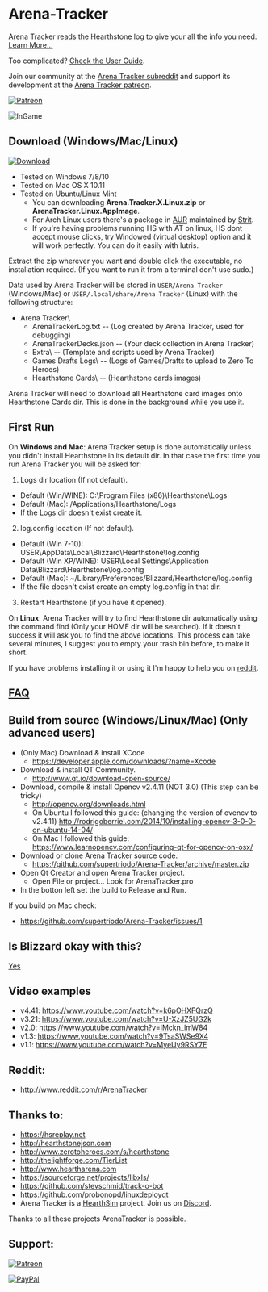 # Arena-Tracker
Arena Tracker reads the Hearthstone log to give your all the info you need. [Learn More...](https://github.com/supertriodo/Arena-Tracker/blob/master/Readme/More.md)

Too complicated? [Check the User Guide](https://triodo.gitbook.io/arena-tracker-documentation/en).

Join our community at the [Arena Tracker subreddit](https://www.reddit.com/r/ArenaTracker/) and support its development at the [Arena Tracker patreon](https://www.patreon.com/triodo).

[![Patreon](https://c5.patreon.com/external/logo/become_a_patron_button.png)](https://www.patreon.com/triodo)

![InGame](https://github.com/supertriodo/Arena-Tracker/blob/master/Readme/inGame.png)


## Download (Windows/Mac/Linux)
[![Download](https://github.com/supertriodo/Arena-Tracker/blob/master/Readme/downloadButton.png)](https://github.com/supertriodo/Arena-Tracker/releases/latest)

* Tested on Windows 7/8/10
* Tested on Mac OS X 10.11
* Tested on Ubuntu/Linux Mint
  * You can downloading **Arena.Tracker.X.Linux.zip** or **ArenaTracker.Linux.AppImage**.
  * For Arch Linux users there's a package in [AUR](https://aur.archlinux.org/packages/arenatracker-bin/) maintained by [Strit](https://github.com/Strit).
  * If you're having problems running HS with AT on linux, HS dont accept mouse clicks, try Windowed (virtual desktop) option and it will work perfectly. You can do it easily with lutris.

Extract the zip wherever you want and double click the executable, no installation required.
(If you want to run it from a terminal don't use sudo.)

Data used by Arena Tracker will be stored in `USER/Arena Tracker` (Windows/Mac) or `USER/.local/share/Arena Tracker` (Linux) with the following structure:
* Arena Tracker\
  * ArenaTrackerLog.txt     -- (Log created by Arena Tracker, used for debugging)
  * ArenaTrackerDecks.json  -- (Your deck collection in Arena Tracker)
  * Extra\                  -- (Template and scripts used by Arena Tracker)
  * Games Drafts Logs\      -- (Logs of Games/Drafts to upload to Zero To Heroes)
  * Hearthstone Cards\      -- (Hearthstone cards images)
  
Arena Tracker will need to download all Hearthstone card images onto Hearthstone Cards dir. This is done in the background while you use it.


##  First Run
On **Windows and Mac**: Arena Tracker setup is done automatically unless you didn't install Hearthstone in its default dir. In that case the first time you run Arena Tracker you will be asked for:

1) Logs dir location (If not default).
 * Default (Win/WINE): C:\Program Files (x86)\Hearthstone\Logs
 * Default (Mac): /Applications/Hearthstone/Logs
 * If the Logs dir doesn't exist create it.
2) log.config location (If not default).
 * Default (Win 7-10): USER\AppData\Local\Blizzard\Hearthstone\log.config
 * Default (Win XP/WINE): USER\Local Settings\Application Data\Blizzard\Hearthstone\log.config
 * Default (Mac): ~/Library/Preferences/Blizzard/Hearthstone/log.config
 * If the file doesn't exist create an empty log.config in that dir.
3) Restart Hearthstone (if you have it opened).

On **Linux**: Arena Tracker will try to find Hearthstone dir automatically using the command find (Only your HOME dir will be searched). If it doesn't success it will ask you to find the above locations. This process can take several minutes, I suggest you to empty your trash bin before, to make it short.

If you have problems installing it or using it I'm happy to help you on [reddit](http://www.reddit.com/r/ArenaTracker/).


## [FAQ](https://triodo.gitbook.io/arena-tracker-documentation/)



## Build from source (Windows/Linux/Mac) (Only advanced users)
* (Only Mac) Download & install XCode
  * https://developer.apple.com/downloads/?name=Xcode
* Download & install QT Community.
  * http://www.qt.io/download-open-source/
* Download, compile & install Opencv v2.4.11 (NOT 3.0) (This step can be tricky)
  * http://opencv.org/downloads.html
  * On Ubuntu I followed this guide: (changing the version of ovencv to v2.4.11)
   http://rodrigoberriel.com/2014/10/installing-opencv-3-0-0-on-ubuntu-14-04/
  * On Mac I followed this guide:
   https://www.learnopencv.com/configuring-qt-for-opencv-on-osx/
* Download or clone Arena Tracker source code.
  * https://github.com/supertriodo/Arena-Tracker/archive/master.zip
* Open Qt Creator and open Arena Tracker project.
  * Open File or project... Look for ArenaTracker.pro
* In the botton left set the build to Release and Run.
 
If you build on Mac check:
* https://github.com/supertriodo/Arena-Tracker/issues/1


## Is Blizzard okay with this?
[Yes](https://twitter.com/bdbrode/status/511151446038179840)  


## Video examples
* v4.41: https://www.youtube.com/watch?v=k6pOHXFQrzQ
* v3.21: https://www.youtube.com/watch?v=U-XzJZ5UG2k
* v2.0: https://www.youtube.com/watch?v=IMckn_lmW84
* v1.3: https://www.youtube.com/watch?v=9TsaSWSe9X4
* v1.1: https://www.youtube.com/watch?v=MyeUy9RSY7E


## Reddit:
* http://www.reddit.com/r/ArenaTracker


## Thanks to:
* https://hsreplay.net
* http://hearthstonejson.com
* http://www.zerotoheroes.com/s/hearthstone
* http://thelightforge.com/TierList
* http://www.heartharena.com
* https://sourceforge.net/projects/libxls/
* https://github.com/stevschmid/track-o-bot
* https://github.com/probonopd/linuxdeployqt
* Arena Tracker is a [HearthSim](http://hearthsim.info) project. Join us on [Discord](https://discord.gg/hearthsim).

Thanks to all these projects ArenaTracker is possible.


## Support:
[![Patreon](https://c5.patreon.com/external/logo/become_a_patron_button.png)](https://www.patreon.com/triodo)

[![PayPal](https://www.paypalobjects.com/webstatic/en_US/i/btn/png/gold-rect-paypal-44px.png)](https://www.paypal.com/cgi-bin/webscr?cmd=_donations&business=triodo%40gmail%2ecom&lc=GB&item_name=Arena%20Tracker&currency_code=EUR&bn=PP%2dDonationsBF%3abtn_donate_LG%2egif%3aNonHosted)
